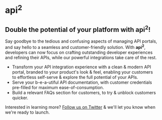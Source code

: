# api<sup>2</sup>

## Double the potential of your platform with api<sup>2</sup>!

Say goodbye to the tedious and confusing aspects of managing API portals, and say hello to a seamless and customer-friendly solution.
With **api<sup>2</sup>**, developers can now focus on crafting outstanding developer experiences and refining their APIs, while our powerful integrations take care of the rest.

- Transform your API integration experience with a clean & modern API portal, branded to your product's look & feel, enabling your customers to effortless self-serve & explore the full potential of your APIs.
- Serve your b-e-a-utiful API documentation, with customer credentials pre-filled for maximum ease-of-consumption.
- Build a relevant FAQs section for customers, to try & unblock customers quicker.

Interested in learning more? <a href="https://twitter.com/apisqteam" target="_blank">Follow us on Twitter</a> & we'll let you know when we're ready to launch.
